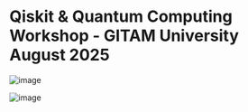 # Qiskit & Quantum Computing Workshop - GITAM University August 2025

![image](https://github.com/NatashiaKaurRaina/Ultimate-Quantum-Resources/blob/main/Ultimate%20Quantum%20Resources%20Images.png)

![image](https://github.com/NatashiaKaurRaina/Ultimate-Quantum-Resources/blob/main/Ultimate%20Quantum%20Resources%20Images.png)

